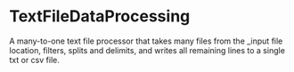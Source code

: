 # TextFileDataProcessing
A many-to-one text file processor that takes many files from the _input file location, filters, splits and delimits, and writes all remaining lines to a single txt or csv file.

